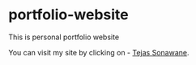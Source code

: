 # portfolio-website
This is personal portfolio website

You can visit my site by clicking on - [Tejas Sonawane](portfolio-website-2j6izfal7-tejas-4502.vercel.app).

